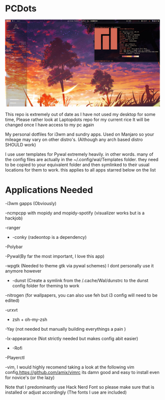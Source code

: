 # PCDots
![Screenshot](screenshot/screenshot.png)

This repo is extremely out of date as I have not used my desktop for some time, Please rather look at Laptopdots repo for my current rice
It will be changed once I have access to my pc again

My personal dotfiles for i3wm and sundry apps. Used on Manjaro so your mileage may vary on other distro's. (Although any arch based distro SHOULD work)

I use user templates for Pywal extremely heavily. in other words. many of the config files are actually in the ~/.config/wal/Templates folder. they need to be copied to your
equivalent folder and then symlinked to their usual locations for them to work. this applies to all apps starred below on the list

# Applications Needed
-i3wm gapps (Obviously)

-ncmpcpp with mopidy and mopidy-spotify (visualizer works but is a hackjob)

-ranger

* -conky (radeontop is a dependency)

-Polybar

-Pywal(By far the most important, I love this app)

-wpgtk (Needed to theme gtk via pywal schemes) I dont personally use it anymore however

* -dunst (Create a symlink from the /.cache/Wal/dunstrc to the dunst config folder for theming to work

-nitrogen (for wallpapers, you can also use feh but i3 config will need to be edited)

-urxvt

- zsh + oh-my-zsh

-Yay (not needed but manually building everythings a pain )

-lx-appearance (Not strictly needed but makes config abit easier)

* -Rofi

-Playerctl

-vim, I would highly recomend taking a look at the following vim config,https://github.com/amix/vimrc its damn good and easy to install even for novice's (or the lazy)


Note that I predominantly use Hack Nerd Font so please make sure that is installed or
adjust accordingly (The fonts I use are included) 


